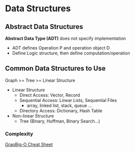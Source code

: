 # Data Structures

## Abstract Data Structures

**Abstract Data Type \(ADT\)** does not specify implementation

- ADT defines Operation P and operation object D
- Define Logic structure, then define computation/operation
  
## Common Data Structures to Use

Graph &gt;= Tree &gt;= Linear Structure

- Linear Structure
  - Direct Access: Vector, Record
  - Sequential Access: Linear Lists, Sequential Files
    - array, linked list, stack, queue ...
  - Directory Access: Dictionary, Hash Table
- Non-linear Structure
  - Tree \(Binary, Huffman, Binary Search...\)
  
### Complexity

  [GrapBig-O Cheat Sheet](https://www.bigocheatsheet.com/)